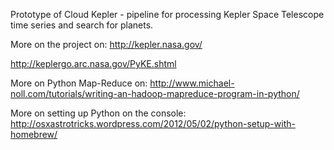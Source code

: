 Prototype of Cloud Kepler - pipeline for processing Kepler Space
Telescope time series and search for planets.

More on the project on:
http://kepler.nasa.gov/

http://keplergo.arc.nasa.gov/PyKE.shtml

More on Python Map-Reduce on:
http://www.michael-noll.com/tutorials/writing-an-hadoop-mapreduce-program-in-python/

More on setting up Python on the console:
http://osxastrotricks.wordpress.com/2012/05/02/python-setup-with-homebrew/
